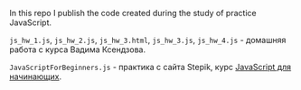 In this repo I publish the code created during the study of practice JavaScript.

`js_hw_1.js`, `js_hw_2.js`, `js_hw_3.html`, `js_hw_3.js`, `js_hw_4.js` - домашняя работа с курса Вадима Ксендзова.

`JavaScriptForBeginners.js` - практика с сайта Stepik, курс [JavaScript для начинающих](https://stepik.org/course/2223/promo#toc).
